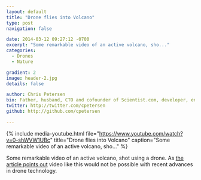 ```yaml
---
layout: default
title: "Drone flies into Volcano"
type: post
navigation: false

date: 2014-03-12 09:27:12 -0700
excerpt: "Some remarkable video of an active volcano, sho..."
categories:
  - Drones
  - Nature

gradient: 2
image: header-2.jpg
details: false

author: Chris Petersen
bio: Father, husband, CTO and cofounder of Scientist.com, developer, entrepreneur and technologist.
twitter: http://twitter.com/cpetersen
github: http://github.com/cpetersen

---
```


{% include media-youtube.html file="https://www.youtube.com/watch?v=0-shWVW1UBc" title="Drone flies into Volcano" caption="Some remarkable video of an active volcano, sho..." %}

Some remarkable video of an active volcano, shot using a drone. As  [the article points out](http://www.dronehire.org/blog/drone-flies-into-an-active-volcano)   video like this would not be possible with recent advances in drone technology.
